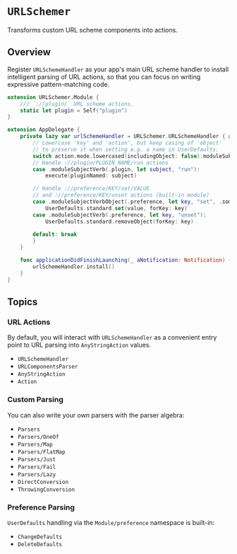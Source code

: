 # ``URLSchemer``

Transforms custom URL scheme components into actions.

## Overview

Register ``URLSchemeHandler`` as your app's main URL scheme handler to install intelligent parsing of URL actions, so that you can focus on writing expressive pattern-matching code.

```swift
extension URLSchemer.Module {
    /// `://plugin/` URL scheme actions.
    static let plugin = Self("plugin")
}

extension AppDelegate {
    private lazy var urlSchemeHandler = URLSchemer.URLSchemeHandler { action in
        // Lowercase 'key' and 'action', but keep casing of 'object'
        // to preserve it when setting e.g. a name in UserDefaults.
        switch action.mode.lowercased(includingObject: false).moduleSubjectVerbObject() {
        // Handle ://plugin/PLUGIN_NAME/run actions
        case .moduleSubjectVerb(.plugin, let subject, "run"):
            execute(pluginNamed: subject)

        // Handle ://preference/KEY/set/VALUE
        // and ://preference/KEY/unset actions (built-in module)
        case .moduleSubjectVerbObject(.preference, let key, "set", .some(let value)):
            UserDefaults.standard.set(value, forKey: key)
        case .moduleSubjectVerb(.preference, let key, "unset"):
            UserDefaults.standard.removeObject(forKey: key)

        default: break
        }
    }

    func applicationDidFinishLaunching(_ aNotification: Notification) {
        urlSchemeHandler.install()
    }
}
```

## Topics

### URL Actions

By default, you will interact with ``URLSchemeHandler`` as a convenient entry point to URL parsing into ``AnyStringAction`` values.

- ``URLSchemeHandler``
- ``URLComponentsParser``
- ``AnyStringAction``
- ``Action``

### Custom Parsing

You can also write your own parsers with the parser algebra:

- ``Parsers``
- ``Parsers/OneOf``
- ``Parsers/Map``
- ``Parsers/FlatMap``
- ``Parsers/Just``
- ``Parsers/Fail``
- ``Parsers/Lazy``
- ``DirectConversion``
- ``ThrowingConversion``

### Preference Parsing

`UserDefaults` handling via the ``Module/preference`` namespace is built-in:

- ``ChangeDefaults``
- ``DeleteDefaults``
